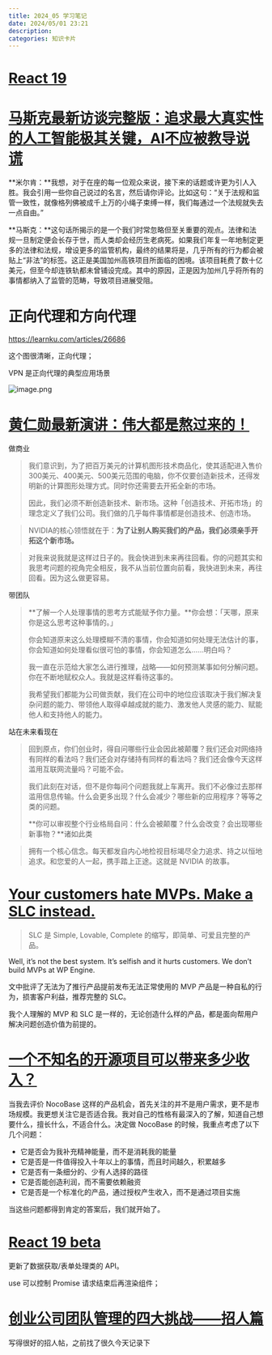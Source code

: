 ```yaml
---
title: 2024_05 学习笔记
date: 2024/05/01 23:21
description:
categories: 知识卡片
---
```


# [React 19](https://react.dev/blog/2024/04/25/react-19)

# [马斯克最新访谈完整版：追求最大真实性的人工智能极其关键，AI不应被教导说谎](https://mp.weixin.qq.com/s/r6y_-6g7KRvvwixyxnV8uQ)

**米尔肯：**我想，对于在座的每一位观众来说，接下来的话题或许更为引人入胜。我会引用一些你自己说过的名言，然后请你评论。比如这句：“关于法规和监管一致性，就像格列佛被成千上万的小绳子束缚一样，我们每通过一个法规就失去一点自由。”

**马斯克：**这句话所揭示的是一个我们时常忽略但至关重要的观点。法律和法规一旦制定便会长存于世，而人类却会经历生老病死。如果我们年复一年地制定更多的法律和法规，增设更多的监管机构，最终的结果将是，几乎所有的行为都会被贴上“非法”的标签。这正是美国加州高铁项目所面临的困境。该项目耗费了数十亿美元，但至今却连铁轨都未曾铺设完成。其中的原因，正是因为加州几乎将所有的事情都纳入了监管的范畴，导致项目进展受阻。

# 正向代理和方向代理

https://learnku.com/articles/26686

这个图很清晰，正向代理；

VPN 是正向代理的典型应用场景

![image.png](https://cdn.learnku.com/uploads/images/201904/02/7609/u2tzp8wubb.png!large)

# [黄仁勋最新演讲：伟大都是熬过来的！](https://mp.weixin.qq.com/s/Rx4YPXLUltGdzEfxxU6wiw?poc_token=HHCKPGajQwc4Si_i9zuI-DftJ-A2CFZifh0fiEOC)

做商业

> 我们意识到，为了把百万美元的计算机图形技术商品化，使其适配进入售价300美元、400美元、500美元范围的电脑，你不仅要创造新技术，还得发明新的计算图形处理方式。同时你还需要去开拓全新的市场。
>
> 
>
> 因此，我们必须不断创造新技术、新市场。这种「创造技术、开拓市场」的理念定义了我们公司。我们做的几乎每件事情都是创造技术、创造市场。

> NVIDIA的核心领悟就在于：**为了让别人购买我们的产品，我们必须亲手开拓这个新市场。**

> 对我来说我就是这样过日子的。我会快进到未来再往回看。你的问题其实和我思考问题的视角完全相反，我不从当前位置向前看，我快进到未来，再往回看。因为这么做更容易。

带团队

> **了解一个人处理事情的思考方式能赋予你力量。**你会想：「天哪，原来你是这么思考这种事情的。」
>
> 你会知道原来这么处理模糊不清的事情，你会知道如何处理无法估计的事，你会知道如何处理看似很可怕的事情，你会知道怎么……明白吗？
>
> 我一直在示范给大家怎么进行推理，战略——如何预测某事如何分解问题。你在不断地赋权众人。我就是这样看待这事的。
>
> 
>
> 我希望我们都能为公司做贡献，我们在公司中的地位应该取决于我们解决复杂问题的能力、带领他人取得卓越成就的能力、激发他人灵感的能力、赋能他人和支持他人的能力。

站在未来看现在

> 回到原点，你们创业时，得自问哪些行业会因此被颠覆？我们还会对网络持有同样的看法吗？我们还会对存储持有同样的看法吗？我们还会像今天这样滥用互联网流量吗？可能不会。
>
> 
>
> 我们此刻在对话，但不是你每问个问题我就上车离开。我们不必像过去那样滥用信息传输。什么会更多出现？什么会减少？哪些新的应用程序？等等之类的问题。
>
> 
>
> **你可以审视整个行业格局自问：什么会被颠覆？什么会改变？会出现哪些新事物？**诸如此类

> 拥有一个核心信念。每天都发自内心地检视目标竭尽全力追求、持之以恒地追求。和您爱的人一起，携手踏上正途。这就是 NVIDIA 的故事。

# [Your customers hate MVPs. Make a SLC instead.](https://longform.asmartbear.com/slc)

> SLC 是 Simple, Lovable, Complete 的缩写，即简单、可爱且完整的产品。

 Well, it’s not the best system. It’s selfish and it hurts customers. We don’t build MVPs at WP Engine.

文中批评了无法为了推行产品提前发布无法正常使用的 MVP 产品是一种自私的行为，损害客户利益，推荐完整的 SLC。

我个人理解的 MVP 和 SLC 是一样的，无论创造什么样的产品，都是面向帮用户解决问题创造价值为前提的。

# [一个不知名的开源项目可以带来多少收入？](https://mp.weixin.qq.com/s/3i-bOEtM78xKSku5ndqp7Q)

当我去评价 NocoBase 这样的产品机会，首先关注的并不是用户需求，更不是市场规模。我更想关注它是否适合我。我对自己的性格有最深入的了解，知道自己想要什么，擅长什么，不适合什么。决定做 NocoBase 的时候，我重点考虑了以下几个问题：

- 它是否会为我补充精神能量，而不是消耗我的能量
- 它是否是一件值得投入十年以上的事情，而且时间越久，积累越多
- 它是否有一条细分的、少有人选择的路径
- 它是否能创造利润，而不需要依赖融资
- 它是否是一个标准化的产品，通过授权产生收入，而不是通过项目实施

当这些问题都得到肯定的答案后，我们就开始了。

# [React 19 beta](https://juejin.cn/post/7337668768678559755)

更新了数据获取/表单处理类的 API。

use 可以控制 Promise 请求结束后再渲染组件；



# [创业公司团队管理的四大挑战——招人篇](https://ruby-china.org/topics/41103)

写得很好的招人帖，之前找了很久今天记录下
